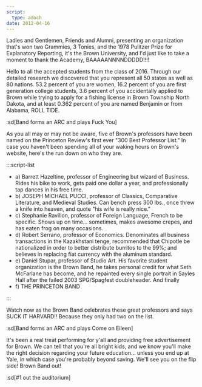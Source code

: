 ```yaml
---
script:
  type: adoch
date: 2012-04-16
---
```


Ladies and Gentlemen, Friends and Alumni, presenting an organization that's won two Grammies, 3 Tonies, and the 1978 Pulitzer Prize for Explanatory Reporting, it's the Brown University, and I'd just like to take a moment to thank the Academy, BAAAAANNNNDDDDD!!!!

Hello to all the accepted students from the class of 2016. Through our detailed research we discovered that you represent all 50 states as well as 80 nations. 53.2 percent of you are women, 16.2 percent of you are first generation college students, 3.6 percent of you accidentally applied to Brown while trying to apply for a fishing license in Brown Township North Dakota, and at least 0.362 percent of you are named Benjamin or from Alabama, ROLL TIDE.

:sd[Band forms an ARC and plays Fuck You]

As you all may or may not be aware, five of Brown's professors have been named on the Princeton Review's first ever "300 Best Professor List." In case you haven't been spending all of your waking hours on Brown's website, here's the run down on who they are.

:::script-list

- a) Barrett Hazeltine, professor of Engineering but wizard of Business. Rides his bike to work, gets paid one dollar a year, and professionally tap dances in his free time.
- b) JOSEPH MICHAEL PUCCI, professor of Classics, Comparative Literature, and Medieval Studies. Can bench press 300 lbs., once threw a knife into heaven, and quote "his wife is really nice."
- c) Stephanie Ravillon, professor of Foreign Language, French to be specific. Shows up on time... sometimes, makes awesome crepes, and has eaten frog on many occasions.
- d) Robert Serrano, professor of Economics. Denominates all business transactions in the Kazakhstani tenge, recommended that Chipotle be nationalized in order to better distribute burritos to the 99%; and believes in replacing fiat currency with the aluminum standard.
- e) Daniel Stupar, professor of Studio Art. His favorite student organization is the Brown Band, he takes personal credit for what Seth McFarlane has become, and he repainted every single portrait in Sayles Hall after the failed 2003 SPG/Spagfest doubleheader. And finally
- f) THE PRINCETON BAND

:::

Watch now as the Brown Band celebrates these great professors and says SUCK IT HARVARD!! Because they only had two on the list.

:sd[Band forms an ARC and plays Come on Eileen]

It's been a real treat performing for y'all and providing free advertisement for Brown. We can tell that you're all bright kids, and we know you'll make the right decision regarding your future education... unless you end up at Yale, in which case you're probably beyond saving. We'll see you on the flip side! Brown Band out!

:sd[#1 out the auditorium]
